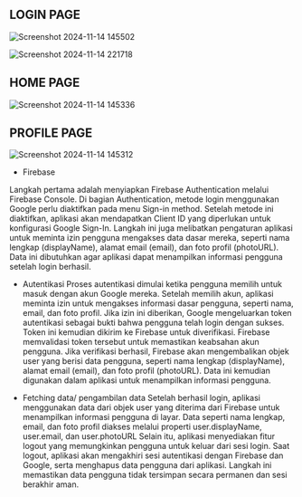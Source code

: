 ## LOGIN PAGE
![Screenshot 2024-11-14 145502](https://github.com/user-attachments/assets/8ffd150b-30bf-472a-84c9-b3f03dc23b57)

![Screenshot 2024-11-14 221718](https://github.com/user-attachments/assets/d95539d1-4c0a-44c3-bd1c-c577a85c546b)

## HOME PAGE 
![Screenshot 2024-11-14 145336](https://github.com/user-attachments/assets/ebaea531-9bc6-4bbc-93d1-6822ef3e4679)

## PROFILE PAGE
![Screenshot 2024-11-14 145312](https://github.com/user-attachments/assets/65268b49-8b88-43e7-acde-8e4e5043fa21)

- Firebase

Langkah pertama adalah menyiapkan Firebase Authentication melalui Firebase Console. Di bagian Authentication, metode login menggunakan Google perlu diaktifkan pada menu Sign-in method. Setelah metode ini diaktifkan, aplikasi akan mendapatkan Client ID yang diperlukan untuk konfigurasi Google Sign-In. Langkah ini juga melibatkan pengaturan aplikasi untuk meminta izin pengguna mengakses data dasar mereka, seperti nama lengkap (displayName), alamat email (email), dan foto profil (photoURL). Data ini dibutuhkan agar aplikasi dapat menampilkan informasi pengguna setelah login berhasil.

- Autentikasi
Proses autentikasi dimulai ketika pengguna memilih untuk masuk dengan akun Google mereka. Setelah memilih akun, aplikasi meminta izin untuk mengakses informasi dasar pengguna, seperti nama, email, dan foto profil. Jika izin ini diberikan, Google mengeluarkan token autentikasi sebagai bukti bahwa pengguna telah login dengan sukses. Token ini kemudian dikirim ke Firebase untuk diverifikasi. Firebase memvalidasi token tersebut untuk memastikan keabsahan akun pengguna. Jika verifikasi berhasil, Firebase akan mengembalikan objek user yang berisi data pengguna, seperti nama lengkap (displayName), alamat email (email), dan foto profil (photoURL). Data ini kemudian digunakan dalam aplikasi untuk menampilkan informasi pengguna.

- Fetching data/ pengambilan data
Setelah berhasil login, aplikasi menggunakan data dari objek user yang diterima dari Firebase untuk menampilkan informasi pengguna di layar. Data seperti nama lengkap, email, dan foto profil diakses melalui properti user.displayName, user.email, dan user.photoURL Selain itu, aplikasi menyediakan fitur logout yang memungkinkan pengguna untuk keluar dari sesi login. Saat logout, aplikasi akan mengakhiri sesi autentikasi dengan Firebase dan Google, serta menghapus data pengguna dari aplikasi. Langkah ini memastikan data pengguna tidak tersimpan secara permanen dan sesi berakhir aman.

